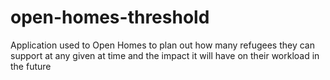 # open-homes-threshold
Application used to Open Homes to plan out how many refugees they can support at any given at time and the impact it will have on their workload in the future
